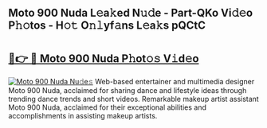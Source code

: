 ## Moto 900 Nuda L𝚎a𝚔ed N𝚞𝚍e - Part-QKo Vi𝚍𝚎o P𝚑𝚘tos - H𝚘𝚝 O𝚗𝚕yf𝚊ns L𝚎a𝚔s pQCtC

# <h2><a href="http://kfa2cgx.oniu.top/?m=Moto+900+Nuda">🔗👉 🔴 Moto 900 Nuda P𝚑ot𝚘𝚜 V𝚒d𝚎o</a></h2>

[![Moto 900 Nuda Nu𝚍e𝚜](https://i.imgur.com/0qMVB7G.gif)](http://kfa2cgx.oniu.top/?m=Moto+900+Nuda)
Web-based entertainer and multimedia designer Moto 900 Nuda, acclaimed for sharing dance and lifestyle ideas through trending dance trends and short videos. Remarkable makeup artist assistant Moto 900 Nuda, acclaimed for their exceptional abilities and accomplishments in assisting makeup artists.  
